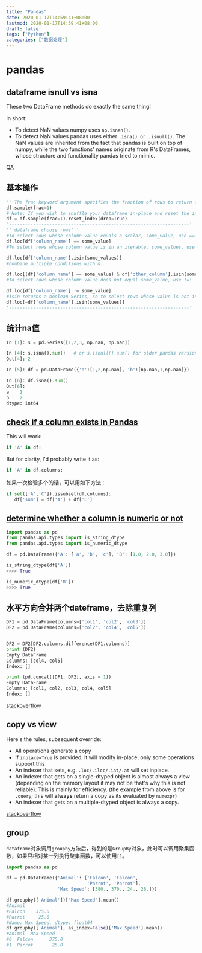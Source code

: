 ```yaml
---
title: "Pandas"
date: 2020-01-17T14:59:41+08:00
lastmod: 2020-01-17T14:59:41+08:00
draft: false
tags: ["Python"]
categories: ["数据处理"]
---
```


# pandas

## dataframe isnull vs isna

These two DataFrame methods do exactly the same thing!

In short:

- To detect NaN values numpy uses `np.isnan()`.
- To detect NaN values pandas uses either `.isna() or .isnull()`.
  The NaN values are inherited from the fact that pandas is built on top of numpy, while the two functions' names originate from R's DataFrames, whose structure and functionality pandas tried to mimic.

[QA](https://datascience.stackexchange.com/questions/37878/difference-between-isna-and-isnull-in-pandas)

## 基本操作

```python
'''The frac keyword argument specifies the fraction of rows to return in the random sample, so frac=1 means return all rows (in random order).'''
df.sample(frac=1)
# Note: If you wish to shuffle your dataframe in-place and reset the index, you could do e.g.
df = df.sample(frac=1).reset_index(drop=True)
'-------------------------------------------------------------------'
'''dataframe choose rows'''
#To select rows whose column value equals a scalar, some_value, use ==:
df.loc[df['column_name'] == some_value]
#To select rows whose column value is in an iterable, some_values, use isin:

df.loc[df['column_name'].isin(some_values)]
#Combine multiple conditions with &:

df.loc[(df['column_name'] == some_value) & df['other_column'].isin(some_values)]
#To select rows whose column value does not equal some_value, use !=:

df.loc[df['column_name'] != some_value]
#isin returns a boolean Series, so to select rows whose value is not in some_values, negate the boolean Series using ~:
df.loc[~df['column_name'].isin(some_values)]
'-------------------------------------------------------------------'
```

## 统计na值

```python
In [1]: s = pd.Series([1,2,3, np.nan, np.nan])

In [4]: s.isna().sum()   # or s.isnull().sum() for older pandas versions
Out[4]: 2

In [5]: df = pd.DataFrame({'a':[1,2,np.nan], 'b':[np.nan,1,np.nan]})

In [6]: df.isna().sum()
Out[6]:
a    1
b    2
dtype: int64
```

## [check if a column exists in Pandas](https://stackoverflow.com/questions/24870306/how-to-check-if-a-column-exists-in-pandas)

This will work:

```python
if 'A' in df:
```

But for clarity, I'd probably write it as:

```python
if 'A' in df.columns:
```

如果一次检验多个的话，可以用如下方法：

```python
if set(['A','C']).issubset(df.columns):
   df['sum'] = df['A'] + df['C']    
```

## [determine whether a column is numeric or not ](https://stackoverflow.com/questions/19900202/how-to-determine-whether-a-column-variable-is-numeric-or-not-in-pandas-numpy)

```python
import pandas as pd
from pandas.api.types import is_string_dtype
from pandas.api.types import is_numeric_dtype

df = pd.DataFrame({'A': ['a', 'b', 'c'], 'B': [1.0, 2.0, 3.0]})

is_string_dtype(df['A'])
>>>> True

is_numeric_dtype(df['B'])
>>>> True
```

## 水平方向合并两个dateframe，去除重复列

```python
DF1 = pd.DataFrame(columns=['col1', 'col2', 'col3'])
DF2 = pd.DataFrame(columns=['col2', 'col4', 'col5'])


DF2 = DF2[DF2.columns.difference(DF1.columns)]
print (DF2)
Empty DataFrame
Columns: [col4, col5]
Index: []

print (pd.concat([DF1, DF2], axis = 1))
Empty DataFrame
Columns: [col1, col2, col3, col4, col5]
Index: []
```

[stackoverflow](https://stackoverflow.com/questions/44545921/in-pandas-how-to-concatenate-horizontally-and-then-remove-the-redundant-columns)

## copy vs view

Here's the rules, subsequent override:

- All operations generate a copy
- If `inplace=True` is provided, it will modify in-place; only some operations support this
- An indexer that sets, e.g. `.loc/.iloc/.iat/.at` will set inplace.
- An indexer that gets on a single-dtyped object is almost always a view (depending on the memory layout it may not be that's why this is not reliable). This is mainly for efficiency. (the example from above is for `.query`; this will **always** return a copy as its evaluated by `numexpr`)
- An indexer that gets on a multiple-dtyped object is always a copy.

[stackoverflow](https://stackoverflow.com/questions/23296282/what-rules-does-pandas-use-to-generate-a-view-vs-a-copy)

## group

`dataframe`对象调用`groupby`方法后，得到的是`GroupBy`对象，此时可以调用聚集函数，如果只相对某一列执行聚集函数，可以使用`[]`。

```python
import pandas as pd

df = pd.DataFrame({'Animal': ['Falcon', 'Falcon',
                              'Parrot', 'Parrot'],
                   'Max Speed': [380., 370., 24., 26.]})

df.groupby(['Animal'])['Max Speed'].mean()
#Animal
#Falcon    375.0
#Parrot     25.0
#Name: Max Speed, dtype: float64
df.groupby(['Animal'], as_index=False)['Max Speed'].mean()
#Animal  Max Speed
#0  Falcon      375.0
#1  Parrot       25.0
```

